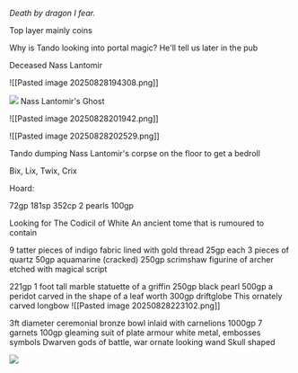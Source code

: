 *Death by dragon I fear.*

Top layer mainly coins

Why is Tando looking into portal magic? 
He'll tell us later in the pub

Deceased Nass Lantomir


![[Pasted image 20250828194308.png]]

![](https://5e.warlow.engineer/img/bestiary/IDRotF/Nass%20Lantomirs%20Ghost.webp)
Nass Lantomir's Ghost

![[Pasted image 20250828201942.png]]


![[Pasted image 20250828202529.png]]

Tando dumping Nass Lantomir's corpse on the floor to get a bedroll

Bix, Lix, Twix, Crix

Hoard:

72gp
181sp
352cp
2 pearls 100gp

Looking for The Codicil of White
An ancient tome that is rumoured to contain 

9 tatter pieces of indigo fabric lined with gold thread 25gp each
3 pieces of quartz 50gp
aquamarine (cracked) 250gp
scrimshaw figurine of archer etched with magical script

221gp
1 foot tall marble statuette of a griffin 250gp
black pearl 500gp
a peridot carved in the shape of a leaf worth 300gp
driftglobe
This ornately carved longbow
![[Pasted image 20250828223102.png]]

3ft diameter ceremonial bronze bowl inlaid with carnelions 1000gp
7 garnets 100gp
gleaming suit of plate armour white metal, embosses symbols
	Dwarven gods of battle, war
ornate looking wand
	Skull shaped 


![](https://5e.tools/img/adventure/IDRotF/091-02-002.dragon.webp)

